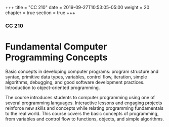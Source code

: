 +++
title = "CC 210"
date = 2019-09-27T10:53:05-05:00
weight = 20
chapter = true
section = true
+++

### CC 210

# Fundamental Computer<br>Programming Concepts

Basic concepts in developing computer programs: program structure and syntax, primitive data types, variables, control flow, iteration, simple algorithms, debugging, and good software development practices. Introduction to object-oriented programming.

The course introduces students to computer programming using one of several programming languages. Interactive lessons and engaging projects reinforce new skills and concepts while relating programming fundamentals to the real world. This course covers the basic concepts of programming, from variables and control flow to functions, objects, and simple algorithms.
